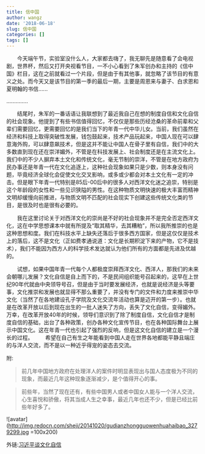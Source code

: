 ```yaml
---
title: 信中国
author: wangz
date: '2018-06-18'
slug: 信中国
categories: []
tags: []
---
```


&emsp;&emsp;今天端午节，实验室没什么人，大家都去嗨了，我无聊先是随意看了会电视剧，世界杯，然后又打开央视看节目，一不小心看到了朱军创办和主持的《信中国》栏目，这在之前就看过一个片段，但是由于有其他事，就忽略了该节目的有意义之处。而今天又是该节目的第一季的最后一期，主要是周恩来与妻子、白求恩和夏明翰的书信......

..............

&emsp;&emsp;结尾时，朱军的一番话语让我联想到了最近我自己在想的制度自信和文化自信的社会现象。他提到了有些书信值得回忆，不仅仅是那些历经沧桑的革命前辈和父辈们需要回忆，更需要回忆的是我们当下的年青一代中华儿女。当前，我们虽然在经济和科技上取得突破性发展，钱包鼓起来，技术产品玩起来，中国人现在可以肆意海外购，可以肆意飙技术，但是这并不能让中国人在骨子里有自信，我们中的大多数直到现在还在崇洋媚外，不管是在科技发展上、社会制度还是在主流文化上。我们中的不少人摒弃本土文化和传统文化，毫无节制的崇洋，不管是在地方政府为民办事还是年青一代在文化追逐上，这种社会现象如果只是少数，则本身没有问题，毕竟经济全球化会促使文化交叉影响，或多或少都会对本土文化有一定的冲击。但是眼下年青一代特别是85后-00后中的很多人对西洋文化迷之追崇，特别是这个年龄段的女性和一些见识狭隘的男性。在这种物质文明快速的极大丰富而精神文明却缓慢向前推进，与物质文明不匹配的社会现实下创建这些传统文化类的节目，是很及时也是很有必要的。

&emsp;&emsp;我在这里讨论关于对西洋文化的崇尚是不好的社会现象并不是完全否定西洋文化，这在中学思想课本中就有所提及“取其精华，去其糟粕”，所以我所推崇的也是这种思想和度。我们在科技水平上缺失还落后于很多西方国家，但是这仅仅是技术上的落后，这不是文化（正如费孝通说道：文化是长期积淀下来的产物，它不是技术），我们不能因为西方人的科学技术发达就认为他们所有的方面都是先进及优越的。

&emsp;&emsp;试想，如果中国年青一代每个人都极度崇拜西洋文化、西洋人，那我们的未来会朝哪儿发展？文化自信是自上而下的，不是民间组织能号召起来的，这早在上世纪90年代就由中央领导号召，但是由于当时要发展经济，也就是说经济是头等要事，文化推崇和发展也就显得不那么重要了，并没有专门的文件和力度来推崇中华文化（当然了在各地建设孔子学院及文化交流年活动也算是迈开的第一步）。也就是在改革开放以后到现在出生的一批人迷失了方向，丢失了文化自信，变得媚外。万幸，在改革开放40年的时候，领导们意识到了除了制度自信，文化自信才是制度自信的基础，出台了各种政策，创办各种文化宣传节目，也在各种国际舞台上展示中国文化。这在年青一代也引起了强烈的反响，但是这文化自信的建立是一个漫长的过程。
&emsp;&emsp;希望在自己有生之年能看到中国人走在世界各地都能平静且端庄的与洋人交流，而不是以一种近乎得宠的姿态去交流。

附:

> 前几年中国地方政府在处理洋人的案件时明显表现出与国人态度极为不同的现象，而最近几年这种现象逐渐减少，是个值得开心的事。

> 前些年，当然了现在还有，有些中国男人或者中国女人能与一个洋人交流，心生喜悦和骄傲，将其当成人生之幸事，最近几年也还不少，但是已经比前些年好多了。

![avatar](http://img.redocn.com/sheji/20141020/gudianzhongguowenhuahaibao_3279299.jpg =100x200)

外链:<a href="http://cpc.people.com.cn/n1/2016/0713/c64094-28548844.html"  target="_blank">习近平谈文化自信</a>


